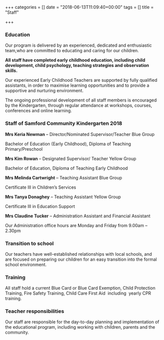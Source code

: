 +++
categories = []
date = "2018-06-13T11:09:40+00:00"
tags = []
title = "Staff"

+++
### Education

Our program is delivered by an experienced, dedicated and enthusiastic team,who are committed to educating and caring for our children.

**All staff have completed early childhood education, including child development, child psychology, teaching strategies and observation skills.**

Our experienced Early Childhood Teachers are supported by fully qualified assistants, in order to maximise learning opportunities and to provide a supportive and nurturing environment.

The ongoing professional development of all staff members is encouraged by the Kindergarten, through regular attendance at workshops, courses, conferences and online learning.

### Staff of Samford Community Kindergarten 2018

**Mrs Keria Newman** – Director/Nominated Supervisor/Teacher Blue Group

Bachelor of Education (Early Childhood), Diploma of Teaching Primary/Preschool

**Mrs Kim Rowan** – Designated Supervisor/ Teacher Yellow Group

Bachelor of Education, Diploma of Teaching Early Childhood

**Mrs Melinda Cartwright** – Teaching Assistant Blue Group

Certificate III in Children’s Services

**Mrs Tanya Donaghey** – Teaching Assistant Yellow Group

Certificate III in Education Support

**Mrs Claudine Tucker** – Administration Assistant and Financial Assistant

Our Administration office hours are Monday and Friday from 9.00am – 2.30pm

### Transition to school

Our teachers have well-established relationships with local schools, and are focused on preparing our children for an easy transition into the formal school environment.

### Training

All staff hold a current Blue Card or Blue Card Exemption, Child Protection Training, Fire Safety Training, Child Care First Aid  including  yearly CPR training.

### Teacher responsibilities

Our staff are responsible for the day-to-day planning and implementation of the educational program, including working with children, parents and the community.